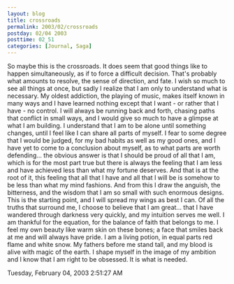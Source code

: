 ```yaml
---
layout: blog
title: crossroads
permalink: 2003/02/crossroads
postday: 02/04 2003
posttime: 02_51
categories: [Journal, Saga]
---
```


So maybe this is the crossroads. It does seem that good things like to happen simultaneously, as if to force a difficult decision. That's probably what amounts to resolve, the sense of direction, and fate.
I wish so much to see all things at once, but sadly I realize that I am only to understand what is necessary. My oldest addiction, the playing of music, makes itself known in many ways and I have learned nothing except that I want - or rather that I have - no control. 
I will always be running back and forth, chasing paths that conflict in small ways, and I would give so much to have a glimpse at what I am building.
I understand that I am to be alone until something changes, until I feel like I can share all parts of myself. I fear to some degree that I would be judged, for my bad habits as well as my good ones, and I have yet to come to a conclusion about myself, as to what parts are worth defending… the obvious answer is that I should be proud of all that I am, which is for the most part true but there is always the feeling that I am less and have achieved less than what my fortune deserves. And that is at the root of it, this feeling that all that I have and all that I will be is somehow to be less than what my mind fashions. And from this I draw the anguish, the bitterness, and the wisdom that I am so small with such enormous designs. This is the starting point, and I will spread my wings as best I can.
Of all the truths that surround me, I choose to believe that I am great… that I have wandered through darkness very quickly, and my intuition serves me well.
I am thankful for the equation, for the balance of faith that belongs to me. I feel my own beauty like warm skin on these bones; a face that smiles back at me and will always have pride. I am a living potion, in equal parts red flame and white snow. My fathers before me stand tall, and my blood is alive with magic of the earth. I shape myself in the image of my ambition and I know that I am right to be obsessed. It is what is needed.

Tuesday, February 04, 2003
2:51:27 AM
